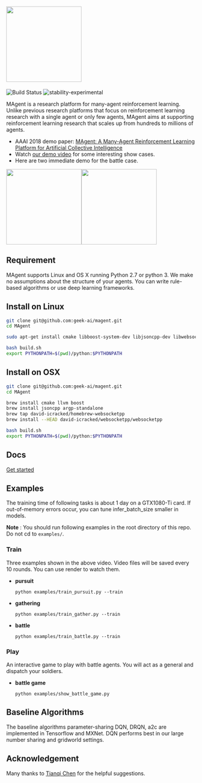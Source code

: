 <h1><img src="data/figure/logo.png" width="200"></h1>

![Build Status](http://112.74.109.55:8080/buildStatus/icon?job=magent)
![stability-experimental](https://img.shields.io/badge/stability-experimental-orange.svg)

MAgent is a research platform for many-agent reinforcement learning.
Unlike previous research platforms that focus on reinforcement learning research with a single agent or only few agents, 
MAgent aims at supporting reinforcement learning research that scales up from hundreds to millions of agents.

- AAAI 2018 demo paper: [MAgent: A Many-Agent Reinforcement Learning Platform for Artificial Collective Intelligence](https://arxiv.org/abs/1712.00600)
- Watch [our demo video](https://www.youtube.com/watch?v=HCSm0kVolqI) for some interesting show cases.
- Here are two immediate demo for the battle case.

<img src="https://cdn.rawgit.com/geek-ai/MAgent/master/doc/gifs/magent-graph-1.gif" width="200"><img src="https://cdn.rawgit.com/geek-ai/MAgent/master/doc/gifs/magent-graph-2.gif" width="200">

## Requirement
MAgent supports Linux and OS X running Python 2.7 or python 3.
We make no assumptions about the structure of your agents.
You can write rule-based algorithms or use deep learning frameworks.

## Install on Linux

```bash
git clone git@github.com:geek-ai/magent.git
cd MAgent

sudo apt-get install cmake libboost-system-dev libjsoncpp-dev libwebsocketpp-dev

bash build.sh
export PYTHONPATH=$(pwd)/python:$PYTHONPATH
```

## Install on OSX
```bash
git clone git@github.com:geek-ai/magent.git
cd MAgent

brew install cmake llvm boost
brew install jsoncpp argp-standalone
brew tap david-icracked/homebrew-websocketpp
brew install --HEAD david-icracked/websocketpp/websocketpp

bash build.sh
export PYTHONPATH=$(pwd)/python:$PYTHONPATH
```

## Docs
[Get started](/doc/get_started.md)


## Examples
The training time of following tasks is about 1 day on a GTX1080-Ti card.
If out-of-memory errors occur, you can tune infer_batch_size smaller in models.

**Note** : You should run following examples in the root directory of this repo. Do not cd to `examples/`.

### Train
Three examples shown in the above video.
Video files will be saved every 10 rounds. You can use render to watch them.

* **pursuit**

	```
	python examples/train_pursuit.py --train
	```

* **gathering**

	```
	python examples/train_gather.py --train
	```

* **battle**

	```
	python examples/train_battle.py --train
	```
### Play
An interactive game to play with battle agents. You will act as a general and dispatch your soldiers.

* **battle game**
    ```
    python examples/show_battle_game.py
    ```

## Baseline Algorithms
The baseline algorithms parameter-sharing DQN, DRQN, a2c are implemented in Tensorflow and MXNet.
DQN performs best in our large number sharing and gridworld settings.

## Acknowledgement
Many thanks to [Tianqi Chen](https://tqchen.github.io/) for the helpful suggestions.
